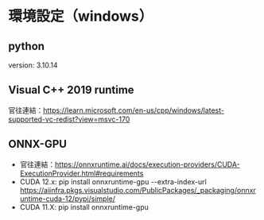 # 環境設定（windows）

## python 
version: 3.10.14

## Visual C++ 2019 runtime
官往連結：https://learn.microsoft.com/en-us/cpp/windows/latest-supported-vc-redist?view=msvc-170

## ONNX-GPU

- 官往連結：https://onnxruntime.ai/docs/execution-providers/CUDA-ExecutionProvider.html#requirements
- CUDA 12.x: pip install onnxruntime-gpu --extra-index-url https://aiinfra.pkgs.visualstudio.com/PublicPackages/_packaging/onnxruntime-cuda-12/pypi/simple/
- CUDA 11.X: pip install onnxruntime-gpu

